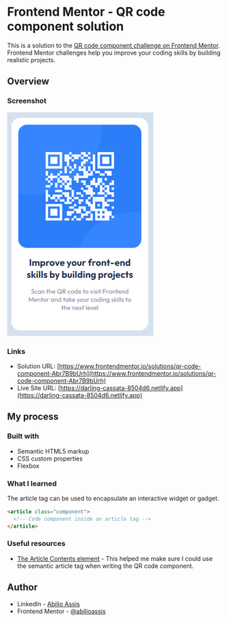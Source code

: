 # Frontend Mentor - QR code component solution

This is a solution to the [QR code component challenge on Frontend Mentor](https://www.frontendmentor.io/challenges/qr-code-component-iux_sIO_H). Frontend Mentor challenges help you improve your coding skills by building realistic projects. 

## Overview

### Screenshot

![](./images/screenshot.png)

### Links

- Solution URL: [https://www.frontendmentor.io/solutions/qr-code-component-Abr7B9bUrh](https://www.frontendmentor.io/solutions/qr-code-component-Abr7B9bUrh)
- Live Site URL: [https://darling-cassata-8504d6.netlify.app](https://darling-cassata-8504d6.netlify.app)

## My process

### Built with

- Semantic HTML5 markup
- CSS custom properties
- Flexbox

### What I learned

The article tag can be used to encapsulate an interactive widget or gadget.

```html
<article class="component">
  <!-- Code component inside an article tag -->
</article>
```

### Useful resources

- [The Article Contents element](https://developer.mozilla.org/en-US/docs/Web/HTML/Element/article) - This helped me make sure I could use the semantic article tag when writing the QR code component.

## Author

- LinkedIn - [Abilio Assis](https://www.linkedin.com/in/abilio-assis/)
- Frontend Mentor - [@abilioassis](https://www.frontendmentor.io/profile/abilioassis)





